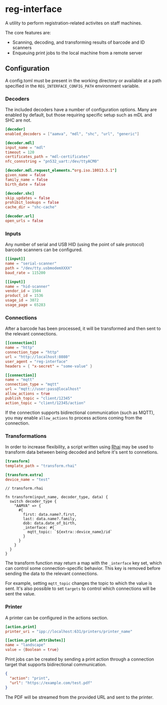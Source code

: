 # reg-interface

A utility to perform registration-related activites on staff machines.

The core features are:

- Scanning, decoding, and transforming results of barcode and ID scanners
- Enqueuing print jobs to the local machine from a remote server

## Configuration

A config.toml must be present in the working directory or available at a path
specified in the `REG_INTERFACE_CONFIG_PATH` environment variable.

### Decoders

The included decoders have a number of configuration options. Many are enabled
by default, but those requiring specific setup such as mDL and SHC are not.

```toml
[decoder]
enabled_decoders = ["aamva", "mdl", "shc", "url", "generic"]

[decoder.mdl]
input_name = "mdl"
timeout = 120
certificates_path = "mdl-certificates"
nfc_connstring = "pn532_uart:/dev/ttyACM0"

[decoder.mdl.request_elements."org.iso.18013.5.1"]
given_name = false
family_name = false
birth_date = false

[decoder.shc]
skip_updates = false
prohibit_lookups = false
cache_dir = "shc-cache"

[decoder.url]
open_urls = false
```

### Inputs

Any number of serial and USB HID (using the point of sale protocol) barcode
scanners can be configured.

```toml
[[input]]
name = "serial-scanner"
path = "/dev/tty.usbmodemXXXX"
baud_rate = 115200

[[input]]
name = "hid-scanner"
vendor_id = 1504
product_id = 1536
usage_id = 3072
usage_page = 65283
```

### Connections

After a barcode has been processed, it will be transformed and then sent to the
relevant connections.

```toml
[[connection]]
name = "http"
connection_type = "http"
url = "http://localhost:8080"
user_agent = "reg-interface"
headers = { "x-secret" = "some-value" }

[[connection]]
name = "mqtt"
connection_type = "mqtt"
url = "mqtt://user:pass@localhost"
allow_actions = true
publish_topic = "client/12345"
action_topic = "client/12345/action"
```

If the connection supports bidirectional communication (such as MQTT), you
may enable `allow_actions` to process actions coming from the connection.

### Transformations

In order to increase flexibility, a script written using [Rhai] may be used to
transform data between being decoded and before it's sent to connetions.

[Rhai]: https://rhai.rs

```toml
[transform]
template_path = "transform.rhai"

[transform.extra]
device_name = "test"
```

```rhai
// transform.rhai

fn transform(input_name, decoder_type, data) {
  switch decoder_type {
    "AAMVA" => {
      #{
        first: data.name?.first,
        last: data.name?.family,
        dob: data.date_of_birth,
        _interface: #{
          mqtt_topic: `${extra::device_name}/id`
        }
      }
    }
  }
}
```

The transform function may return a map with the `_interface` key set, which can
control some connection-specific behavior. This key is removed before sending
the data to the relevant connections.

For example, setting `mqtt_topic` changes the topic to which the value is sent.
It's also possible to set `targets` to control which connections will be sent
the value.

### Printer

A printer can be configured in the actions section.

```toml
[action.print]
printer_uri = "ipp://localhost:631/printers/printer_name"

[[action.print.attributes]]
name = "landscape"
value = {Boolean = true}
```

Print jobs can be created by sending a print action through a connection target
that supports bidirectional communication.

```json
{
  "action": "print",
  "url": "https://example.com/test.pdf"
}
```

The PDF will be streamed from the provided URL and sent to the printer.

